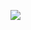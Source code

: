 [![](https://mermaid.ink/img/pako:eNp9UsFuwjAM_ZUqJybgByqEhLYLhyE0pp16MYlbrKVx5STVBuPfF6BsdEXrJc3L0_Pzsw9Ks0GVK23B-yeCSqAu3PmWvWAjbGJgeY6eNNjsULgsfbMZuYBSgsb5_AKNA2uQ0UPWMpkOaiD6v5hHi5rYQac52gQhV2X1-dajQgtuoCkYhDUa_MWPhbs6XjQgaHf8mqqU7Ehz53hsqUpSXTEXaxTu6Rr0F0rfQkB3W6qzoId9USpGII8sgsRvvL9nbwUtVmBYlqf4HIZroGP8oC3JGipyP5FEsX0zhi7JrbiFxRb6BkrUO5ABDCGCpT1ctXuuaL1jh9l0-jW_M-w8W9aNxRpd8H3uMOZ_yMOmb7lqotIsaiCTlvCcRqHCLr0VKk-_BuS9UMlu4kEyt_l0WuVBIk5UbEyaT7ezKi_B-oSioVMP3VafjuM3bXn-yg?type=png)](https://mermaid.live/edit#pako:eNp9UsFuwjAM_ZUqJybgByqEhLYLhyE0pp16MYlbrKVx5STVBuPfF6BsdEXrJc3L0_Pzsw9Ks0GVK23B-yeCSqAu3PmWvWAjbGJgeY6eNNjsULgsfbMZuYBSgsb5_AKNA2uQ0UPWMpkOaiD6v5hHi5rYQac52gQhV2X1-dajQgtuoCkYhDUa_MWPhbs6XjQgaHf8mqqU7Ehz53hsqUpSXTEXaxTu6Rr0F0rfQkB3W6qzoId9USpGII8sgsRvvL9nbwUtVmBYlqf4HIZroGP8oC3JGipyP5FEsX0zhi7JrbiFxRb6BkrUO5ABDCGCpT1ctXuuaL1jh9l0-jW_M-w8W9aNxRpd8H3uMOZ_yMOmb7lqotIsaiCTlvCcRqHCLr0VKk-_BuS9UMlu4kEyt_l0WuVBIk5UbEyaT7ezKi_B-oSioVMP3VafjuM3bXn-yg)
